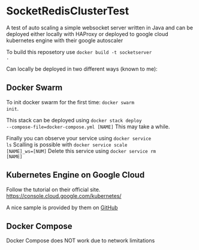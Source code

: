 # SocketRedisClusterTest
A test of auto scaling a simple websocket server written in Java and can be deployed either locally with HAProxy or deployed to google cloud kubernetes engine with their google autoscaler

To build this reposetory use <code>docker build -t socketserver .</code>

Can locally be deployed in two different ways (known to me):
## Docker Swarm
To init docker swarm for the first time: <code>docker swarm init</code>. 

This stack can be deployed using <code>docker stack deploy --compose-file=docker-compose.yml [NAME]</code>
This may take a while.

Finally you can observe your service using <code>docker service ls</code>
Scalling is possible with <code>docker service scale [NAME]_ws=[NUM]</code>
Delete this service using <code>docker service rm [NAME]</code>

## Kubernetes Engine on Google Cloud
Follow the tutorial on their official site. https://console.cloud.google.com/kubernetes/

A nice sample is provided by them on [GitHub](https://github.com/GoogleCloudPlatform/kubernetes-engine-samples)

## Docker Compose
Docker Compose does NOT work due to network limitations
